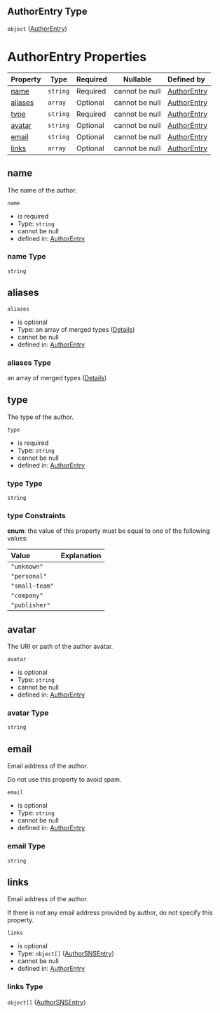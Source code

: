 ## AuthorEntry Type

`object` ([AuthorEntry](author.md))

# AuthorEntry Properties

| Property            | Type     | Required | Nullable       | Defined by                                                                  |
| :------------------ | -------- | -------- | -------------- | :-------------------------------------------------------------------------- |
| [name](#name)       | `string` | Required | cannot be null | [AuthorEntry](author-properties-name.md "undefined#/properties/name")       |
| [aliases](#aliases) | `array`  | Optional | cannot be null | [AuthorEntry](author-properties-aliases.md "undefined#/properties/aliases") |
| [type](#type)       | `string` | Required | cannot be null | [AuthorEntry](author-properties-type.md "undefined#/properties/type")       |
| [avatar](#avatar)   | `string` | Optional | cannot be null | [AuthorEntry](author-properties-avatar.md "undefined#/properties/avatar")   |
| [email](#email)     | `string` | Optional | cannot be null | [AuthorEntry](author-properties-email.md "undefined#/properties/email")     |
| [links](#links)     | `array`  | Optional | cannot be null | [AuthorEntry](author-properties-links.md "undefined#/properties/links")     |

## name

The name of the author.


`name`

-   is required
-   Type: `string`
-   cannot be null
-   defined in: [AuthorEntry](author-properties-name.md "undefined#/properties/name")

### name Type

`string`

## aliases




`aliases`

-   is optional
-   Type: an array of merged types ([Details](author-properties-aliases-items.md))
-   cannot be null
-   defined in: [AuthorEntry](author-properties-aliases.md "undefined#/properties/aliases")

### aliases Type

an array of merged types ([Details](author-properties-aliases-items.md))

## type

The type of the author.


`type`

-   is required
-   Type: `string`
-   cannot be null
-   defined in: [AuthorEntry](author-properties-type.md "undefined#/properties/type")

### type Type

`string`

### type Constraints

**enum**: the value of this property must be equal to one of the following values:

| Value          | Explanation |
| :------------- | ----------- |
| `"unknown"`    |             |
| `"personal"`   |             |
| `"small-team"` |             |
| `"company"`    |             |
| `"publisher"`  |             |

## avatar

The URI or path of the author avatar.


`avatar`

-   is optional
-   Type: `string`
-   cannot be null
-   defined in: [AuthorEntry](author-properties-avatar.md "undefined#/properties/avatar")

### avatar Type

`string`

## email

Email address of the author.

Do not use this property to avoid spam.


`email`

-   is optional
-   Type: `string`
-   cannot be null
-   defined in: [AuthorEntry](author-properties-email.md "undefined#/properties/email")

### email Type

`string`

## links

Email address of the author.

If there is not any email address provided by author, do not specify this property.


`links`

-   is optional
-   Type: `object[]` ([AuthorSNSEntry](author-properties-links-authorsnsentry.md))
-   cannot be null
-   defined in: [AuthorEntry](author-properties-links.md "undefined#/properties/links")

### links Type

`object[]` ([AuthorSNSEntry](author-properties-links-authorsnsentry.md))
